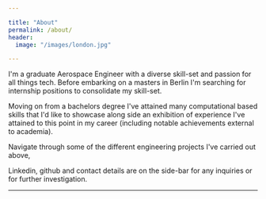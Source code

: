 ```yaml
---

title: "About"
permalink: /about/
header:
  image: "/images/london.jpg"

---
```


I'm a graduate Aerospace Engineer with a diverse skill-set and passion for all things tech. Before embarking on a masters in Berlin I'm searching for internship positions to consolidate my skill-set.

Moving on from a bachelors degree I've attained many computational based skills that I'd like to showcase along side  an exhibition of experience I've attained to this point in my career (including notable achievements external to academia).

Navigate through some of the different engineering projects I've carried out above,

Linkedin, github and contact details are on the side-bar for any inquiries or for further investigation. 

---
